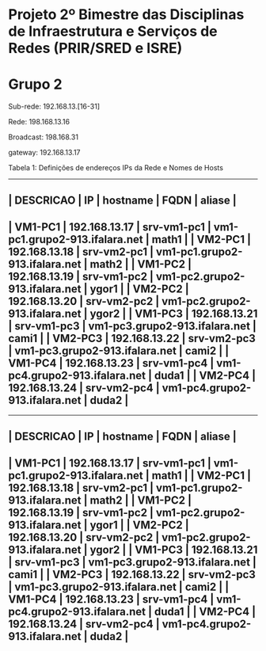# Projeto 2º Bimestre das Disciplinas de Infraestrutura e Serviços de Redes (PRIR/SRED e ISRE)

# Grupo 2

Sub-rede: 192.168.13.[16-31]

Rede: 198.168.13.16

Broadcast: 198.168.31

gateway: 192.168.13.17

Tabela 1: Definições de endereços IPs da Rede e Nomes de Hosts

------------------------------------------------------------------------------------------------------------
|  DESCRICAO  |  IP                |   hostname        |              FQDN              |      aliase      |
------------------------------------------------------------------------------------------------------------
| VM1-PC1     | 192.168.13.17      |   srv-vm1-pc1     | vm1-pc1.grupo2-913.ifalara.net |       math1      |
| VM2-PC1     | 192.168.13.18      |   srv-vm2-pc1     | vm1-pc1.grupo2-913.ifalara.net |       math2      |
| VM1-PC2     | 192.168.13.19      |   srv-vm1-pc2     | vm1-pc2.grupo2-913.ifalara.net |       ygor1      |
| VM2-PC2     | 192.168.13.20      |   srv-vm2-pc2     | vm1-pc2.grupo2-913.ifalara.net |       ygor2      |
| VM1-PC3     | 192.168.13.21      |   srv-vm1-pc3     | vm1-pc3.grupo2-913.ifalara.net |       cami1      |
| VM2-PC3     | 192.168.13.22      |   srv-vm2-pc3     | vm1-pc3.grupo2-913.ifalara.net |       cami2      |
| VM1-PC4     | 192.168.13.23      |   srv-vm1-pc4     | vm1-pc4.grupo2-913.ifalara.net |       duda1      |
| VM2-PC4     | 192.168.13.24      |   srv-vm2-pc4     | vm1-pc4.grupo2-913.ifalara.net |       duda2      |
------------------------------------------------------------------------------------------------------------





------------------------------------------------------------------------------------------------------------
|  DESCRICAO  |  IP                |   hostname        |              FQDN              |      aliase      |
------------------------------------------------------------------------------------------------------------
| VM1-PC1     | 192.168.13.17      |   srv-vm1-pc1     | vm1-pc1.grupo2-913.ifalara.net |       math1      |
| VM2-PC1     | 192.168.13.18      |   srv-vm2-pc1     | vm1-pc1.grupo2-913.ifalara.net |       math2      |
| VM1-PC2     | 192.168.13.19      |   srv-vm1-pc2     | vm1-pc2.grupo2-913.ifalara.net |       ygor1      |
| VM2-PC2     | 192.168.13.20      |   srv-vm2-pc2     | vm1-pc2.grupo2-913.ifalara.net |       ygor2      |
| VM1-PC3     | 192.168.13.21      |   srv-vm1-pc3     | vm1-pc3.grupo2-913.ifalara.net |       cami1      |
| VM2-PC3     | 192.168.13.22      |   srv-vm2-pc3     | vm1-pc3.grupo2-913.ifalara.net |       cami2      |
| VM1-PC4     | 192.168.13.23      |   srv-vm1-pc4     | vm1-pc4.grupo2-913.ifalara.net |       duda1      |
| VM2-PC4     | 192.168.13.24      |   srv-vm2-pc4     | vm1-pc4.grupo2-913.ifalara.net |       duda2      |
------------------------------------------------------------------------------------------------------------

